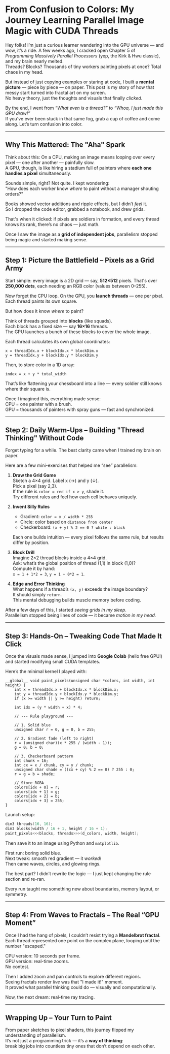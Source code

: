 # From Confusion to Colors: My Journey Learning Parallel Image Magic with CUDA Threads

Hey folks! I’m just a curious learner wandering into the GPU universe — and wow, it’s a ride. A few weeks ago, I cracked open Chapter 5 of *Programming Massively Parallel Processors* (yep, the Kirk & Hwu classic), and my brain nearly melted.  
Threads? Blocks? Thousands of tiny workers painting pixels at once? Total chaos in my head.

But instead of just copying examples or staring at code, I built a **mental picture** — piece by piece — on paper. This post is my story of how that messy start turned into fractal art on my screen.  
No heavy theory, just the thoughts and visuals that finally *clicked*.  

By the end, I went from *“What even is a thread?”* to *“Whoa, I just made this GPU draw!”*  
If you’ve ever been stuck in that same fog, grab a cup of coffee and come along. Let’s turn confusion into color.

---

## Why This Mattered: The "Aha" Spark

Think about this: On a CPU, making an image means looping over every pixel — one after another — painfully slow.  
A GPU, though, is like hiring a stadium full of painters where **each one handles a pixel** simultaneously.

Sounds simple, right? Not quite. I kept wondering:  
"How does each worker know *where* to paint without a manager shouting orders?"

Books showed vector additions and ripple effects, but I didn’t *feel* it.  
So I dropped the code editor, grabbed a notebook, and drew grids.  

That's when it clicked: if pixels are soldiers in formation, and every thread knows its rank, there’s no chaos — just math.  

Once I saw the image as a **grid of independent jobs**, parallelism stopped being magic and started making sense.

---

## Step 1: Picture the Battlefield – Pixels as a Grid Army

Start simple: every image is a 2D grid — say, **512×512** pixels. That's over **250,000 dots**, each needing an RGB color (values between 0–255).

Now forget the CPU loop. On the GPU, you **launch threads** — one per pixel.  
Each thread paints its own square.

But how does it know *where* to paint?

Think of threads grouped into **blocks** (like squads).  
Each block has a fixed size — say **16×16** threads.  
The GPU launches a bunch of these blocks to cover the whole image.

Each thread calculates its own global coordinates:

```cuda
x = threadIdx.x + blockIdx.x * blockDim.x
y = threadIdx.y + blockIdx.y * blockDim.y
```

Then, to store color in a 1D array:

```cuda
index = x + y * total_width
```

That’s like flattening your chessboard into a line — every soldier still knows where their square is.

Once I imagined this, everything made sense:  
CPU = one painter with a brush.  
GPU = thousands of painters with spray guns — fast and synchronized.

---

## Step 2: Daily Warm-Ups – Building "Thread Thinking" Without Code

Forget typing for a while. The best clarity came when I trained my brain on paper.

Here are a few mini-exercises that helped me “see” parallelism:

1. **Draw the Grid Game**  
   Sketch a 4×4 grid. Label x (->) and y (↓).  
   Pick a pixel (say 2,3).  
   If the rule is `color = red if x > y`, shade it.  
   Try different rules and feel how each cell behaves uniquely.

2. **Invent Silly Rules**  
   - Gradient: `color = x / width * 255`  
   - Circle: color based on `distance from center`  
   - Checkerboard: `(x + y) % 2 == 0 ? white : black`

   Each one builds intuition — every pixel follows the same rule, but results differ by position.

3. **Block Drill**  
   Imagine 2×2 thread blocks inside a 4×4 grid.  
   Ask: what’s the global position of thread (1,1) in block (1,0)?  
   Compute it by hand:  
   `x = 1 + 1*2 = 3`, `y = 1 + 0*2 = 1`.

4. **Edge and Error Thinking**  
   What happens if a thread’s `(x, y)` exceeds the image boundary?  
   It should simply `return`.  
   This mental debugging builds muscle memory before coding.

After a few days of this, I started *seeing grids in my sleep*.  
Parallelism stopped being lines of code — it became *motion in my head.*

---

## Step 3: Hands-On – Tweaking Code That Made It Click

Once the visuals made sense, I jumped into **Google Colab** (hello free GPU!) and started modifying small CUDA templates.

Here’s the minimal kernel I played with:

```cuda
__global__ void paint_pixels(unsigned char *colors, int width, int height) {
    int x = threadIdx.x + blockIdx.x * blockDim.x;
    int y = threadIdx.y + blockIdx.y * blockDim.y;
    if (x >= width || y >= height) return;

    int idx = (y * width + x) * 4;

    // --- Rule playground ---

    // 1. Solid blue
    unsigned char r = 0, g = 0, b = 255;

    // 2. Gradient fade (left to right)
    r = (unsigned char)(x * 255 / (width - 1));
    g = 0; b = 0;

    // 3. Checkerboard pattern
    int chunk = 16;
    int cx = x / chunk, cy = y / chunk;
    unsigned char shade = ((cx + cy) % 2 == 0) ? 255 : 0;
    r = g = b = shade;

    // Store RGBA
    colors[idx + 0] = r;
    colors[idx + 1] = g;
    colors[idx + 2] = b;
    colors[idx + 3] = 255;
}
```

Launch setup:

```cpp
dim3 threads(16, 16);
dim3 blocks(width / 16 + 1, height / 16 + 1);
paint_pixels<<<blocks, threads>>>(d_colors, width, height);
```

Then save it to an image using Python and `matplotlib`.

First run: boring solid blue.  
Next tweak: smooth red gradient — it *worked!*  
Then came waves, circles, and glowing rings.

The best part? I didn’t rewrite the logic — I just kept changing the rule section and re-ran.

Every run taught me something new about boundaries, memory layout, or symmetry.

---

## Step 4: From Waves to Fractals – The Real “GPU Moment”

Once I had the hang of pixels, I couldn’t resist trying a **Mandelbrot fractal**.  
Each thread represented one point on the complex plane, looping until the number "escaped."

CPU version: 10 seconds per frame.  
GPU version: real-time zooms.  
No contest.

Then I added zoom and pan controls to explore different regions.  
Seeing fractals render *live* was that "I made it!" moment.  
It proved what parallel thinking could do — visually and computationally.

Now, the next dream: real-time ray tracing.

---

## Wrapping Up – Your Turn to Paint

From paper sketches to pixel shaders, this journey flipped my understanding of parallelism.  
It’s not just a programming trick — it’s a **way of thinking**:  
break big jobs into countless tiny ones that don’t depend on each other.  
